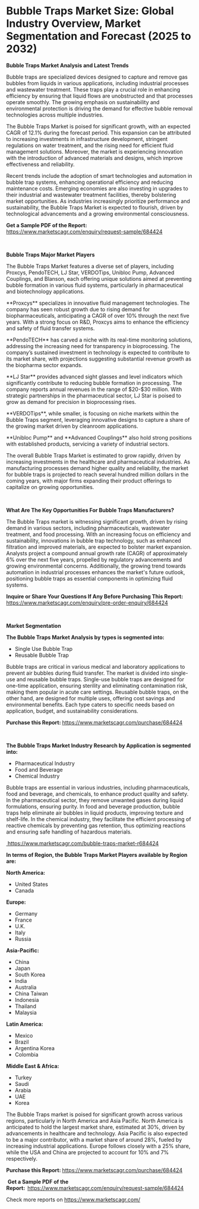 <p><h1>Bubble Traps Market Size: Global Industry Overview, Market Segmentation and Forecast (2025 to 2032)</h1></p><p><strong>Bubble Traps Market Analysis and Latest Trends</strong></p>
<p><p>Bubble traps are specialized devices designed to capture and remove gas bubbles from liquids in various applications, including industrial processes and wastewater treatment. These traps play a crucial role in enhancing efficiency by ensuring that liquid flows are unobstructed and that processes operate smoothly. The growing emphasis on sustainability and environmental protection is driving the demand for effective bubble removal technologies across multiple industries.</p><p>The Bubble Traps Market is poised for significant growth, with an expected CAGR of 12.1% during the forecast period. This expansion can be attributed to increasing investments in infrastructure development, stringent regulations on water treatment, and the rising need for efficient fluid management solutions. Moreover, the market is experiencing innovation with the introduction of advanced materials and designs, which improve effectiveness and reliability.</p><p>Recent trends include the adoption of smart technologies and automation in bubble trap systems, enhancing operational efficiency and reducing maintenance costs. Emerging economies are also investing in upgrades to their industrial and wastewater treatment facilities, thereby bolstering market opportunities. As industries increasingly prioritize performance and sustainability, the Bubble Traps Market is expected to flourish, driven by technological advancements and a growing environmental consciousness.</p></p>
<p><strong>Get a Sample PDF of the Report:&nbsp;</strong> <a href="https://www.marketscagr.com/enquiry/request-sample/684424?utm_campaign=3166&utm_medium=2&utm_source=Github&utm_content=ia&utm_term=10042025&utm_id=bubble-traps">https://www.marketscagr.com/enquiry/request-sample/684424</a></p>
<p>&nbsp;</p>
<p><strong>Bubble Traps Major Market Players</strong></p>
<p><p>The Bubble Traps Market features a diverse set of players, including Proxcys, PendoTECH, LJ Star, VERDOTips, Unibloc Pump, Advanced Couplings, and Blanson, each offering unique solutions aimed at preventing bubble formation in various fluid systems, particularly in pharmaceutical and biotechnology applications.</p><p>**Proxcys** specializes in innovative fluid management technologies. The company has seen robust growth due to rising demand for biopharmaceuticals, anticipating a CAGR of over 10% through the next five years. With a strong focus on R&D, Proxcys aims to enhance the efficiency and safety of fluid transfer systems.</p><p>**PendoTECH** has carved a niche with its real-time monitoring solutions, addressing the increasing need for transparency in bioprocessing. The company’s sustained investment in technology is expected to contribute to its market share, with projections suggesting substantial revenue growth as the biopharma sector expands.</p><p>**LJ Star** provides advanced sight glasses and level indicators which significantly contribute to reducing bubble formation in processing. The company reports annual revenues in the range of $20-$30 million. With strategic partnerships in the pharmaceutical sector, LJ Star is poised to grow as demand for precision in bioprocessing rises.</p><p>**VERDOTips**, while smaller, is focusing on niche markets within the Bubble Traps segment, leveraging innovative designs to capture a share of the growing market driven by cleanroom applications. </p><p>**Unibloc Pump** and **Advanced Couplings** also hold strong positions with established products, servicing a variety of industrial sectors.</p><p>The overall Bubble Traps Market is estimated to grow rapidly, driven by increasing investments in the healthcare and pharmaceutical industries. As manufacturing processes demand higher quality and reliability, the market for bubble traps is projected to reach several hundred million dollars in the coming years, with major firms expanding their product offerings to capitalize on growing opportunities.</p></p>
<p>&nbsp;</p>
<p><strong>What Are The Key Opportunities For Bubble Traps Manufacturers?</strong></p>
<p><p>The Bubble Traps market is witnessing significant growth, driven by rising demand in various sectors, including pharmaceuticals, wastewater treatment, and food processing. With an increasing focus on efficiency and sustainability, innovations in bubble trap technology, such as enhanced filtration and improved materials, are expected to bolster market expansion. Analysts project a compound annual growth rate (CAGR) of approximately 6% over the next five years, propelled by regulatory advancements and growing environmental concerns. Additionally, the growing trend towards automation in industrial processes enhances the market's future outlook, positioning bubble traps as essential components in optimizing fluid systems.</p></p>
<p><strong>Inquire or Share Your Questions If Any Before Purchasing This Report:</strong> <a href="https://www.marketscagr.com/enquiry/pre-order-enquiry/684424?utm_campaign=3166&utm_medium=2&utm_source=Github&utm_content=ia&utm_term=10042025&utm_id=bubble-traps">https://www.marketscagr.com/enquiry/pre-order-enquiry/684424</a></p>
<p>&nbsp;</p>
<p><strong>Market Segmentation</strong></p>
<p><strong>The Bubble Traps Market Analysis by types is segmented into:</strong></p>
<p><ul><li>Single Use Bubble Trap</li><li>Reusable Bubble Trap</li></ul></p>
<p><p>Bubble traps are critical in various medical and laboratory applications to prevent air bubbles during fluid transfer. The market is divided into single-use and reusable bubble traps. Single-use bubble traps are designed for one-time application, ensuring sterility and eliminating contamination risk, making them popular in acute care settings. Reusable bubble traps, on the other hand, are designed for multiple uses, offering cost savings and environmental benefits. Each type caters to specific needs based on application, budget, and sustainability considerations.</p></p>
<p><strong>Purchase this Report:&nbsp;</strong><a href="https://www.marketscagr.com/purchase/684424?utm_campaign=3166&utm_medium=2&utm_source=Github&utm_content=ia&utm_term=10042025&utm_id=bubble-traps">https://www.marketscagr.com/purchase/684424</a></p>
<p>&nbsp;</p>
<p><strong>The Bubble Traps Market Industry Research by Application is segmented into:</strong></p>
<p><ul><li>Pharmaceutical Industry</li><li>Food and Beverage</li><li>Chemical Industry</li></ul></p>
<p><p>Bubble traps are essential in various industries, including pharmaceuticals, food and beverage, and chemicals, to enhance product quality and safety. In the pharmaceutical sector, they remove unwanted gases during liquid formulations, ensuring purity. In food and beverage production, bubble traps help eliminate air bubbles in liquid products, improving texture and shelf-life. In the chemical industry, they facilitate the efficient processing of reactive chemicals by preventing gas retention, thus optimizing reactions and ensuring safe handling of hazardous materials.</p></p>
<p><a href="https://www.marketscagr.com/bubble-traps-market-r684424?utm_campaign=3166&utm_medium=2&utm_source=Github&utm_content=ia&utm_term=10042025&utm_id=bubble-traps">&nbsp;https://www.marketscagr.com/bubble-traps-market-r684424</a></p>
<p><strong>In terms of Region, the Bubble Traps Market Players available by Region are:</strong></p>
<p>
    <p> <strong> North America: </strong>
        <ul>
            <li>United States</li>
            <li>Canada</li>
        </ul>
        </p> 
    <p> <strong> Europe: </strong>
        <ul>
            <li>Germany</li>
            <li>France</li>
            <li>U.K.</li>
            <li>Italy</li>
            <li>Russia</li>
        </ul>
        </p> 
    <p> <strong> Asia-Pacific: </strong>
        <ul>
            <li>China</li>
            <li>Japan</li>
            <li>South Korea</li>
            <li>India</li>
            <li>Australia</li>
            <li>China Taiwan</li>
            <li>Indonesia</li>
            <li>Thailand</li>
            <li>Malaysia</li>
        </ul>
        </p> 
    <p> <strong> Latin America: </strong>
        <ul>
            <li>Mexico</li>
            <li>Brazil</li>
            <li>Argentina Korea</li>
            <li>Colombia</li>
        </ul>
        </p> 
    <p> <strong> Middle East & Africa: </strong>
        <ul>
            <li>Turkey</li>
            <li>Saudi</li>
            <li>Arabia</li>
            <li>UAE</li>
            <li>Korea</li>
        </ul>
    </p>
    </p>
<p><p>The Bubble Traps market is poised for significant growth across various regions, particularly in North America and Asia Pacific. North America is anticipated to hold the largest market share, estimated at 30%, driven by advancements in healthcare and technology. Asia Pacific is also expected to be a major contributor, with a market share of around 28%, fueled by increasing industrial applications. Europe follows closely with a 25% share, while the USA and China are projected to account for 10% and 7% respectively.</p></p>
<p><strong>Purchase this Report: </strong><a href="https://www.marketscagr.com/purchase/684424?utm_campaign=3166&utm_medium=2&utm_source=Github&utm_content=ia&utm_term=10042025&utm_id=bubble-traps">https://www.marketscagr.com/purchase/684424</a></p>
<p>&nbsp;<strong>Get a Sample PDF of the Report:&nbsp;&nbsp;</strong><a href="https://www.marketscagr.com/enquiry/request-sample/684424?utm_campaign=3166&utm_medium=2&utm_source=Github&utm_content=ia&utm_term=10042025&utm_id=bubble-traps">https://www.marketscagr.com/enquiry/request-sample/684424</a></p>
<p><strong></strong></p>
<p>Check more reports on <a href="https://www.marketscagr.com/?utm_campaign=3166&utm_medium=2&utm_source=Github&utm_content=ia&utm_term=10042025&utm_id=bubble-traps">https://www.marketscagr.com/</a></p>